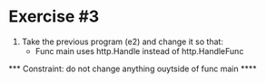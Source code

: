 # Exercise #3

<!-- markdownlint-disable -->
<ol>
    <li>Take the previous program (e2) and change it so that:
        <br>
        <ul>
            <li>Func main uses http.Handle instead of http.HandleFunc</li>
        </ul>
    </li>
</ol>
*** Constraint: do not change anything ouytside of func main ****
